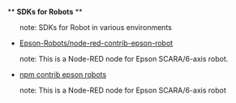 ** **SDKs for Robots** **
<UL>note: SDKs for Robot in various environments</UL>

- [Epson-Robots/node-red-contrib-epson-robot](https://github.com/Epson-Robots/node-red-contrib-epson-robot)
<UL>note: This is a Node-RED node for Epson SCARA/6-axis robot.</UL>

- [npm contrib epson robots](https://www.npmjs.com/package/@epson-robots/node-red-contrib-epson-robot)
<UL>note: This is a Node-RED node for Epson SCARA/6-axis robot</UL>
